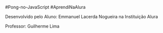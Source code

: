 #Pong-no-JavaScript
#AprendiNaAlura

Desenvolvido pelo Aluno: Emmanuel Lacerda Nogueira na Instituição Alura

Professor: Guilherme Lima
